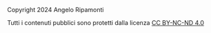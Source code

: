 Copyright 2024 Angelo Ripamonti

Tutti i contenuti pubblici sono protetti dalla licenza  [CC BY-NC-ND 4.0](https://creativecommons.org/licenses/by-nc-nd/4.0/)
